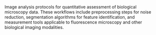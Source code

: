 Image analysis protocols for quantitative assessment of biological microscopy data. These workflows 
include preprocessing steps for noise reduction, segmentation algorithms for feature identification, 
and measurement tools applicable to fluorescence microscopy and other biological imaging modalities.
